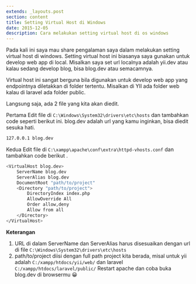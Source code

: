 ```yaml
---
extends: _layouts.post
section: content
title: Setting Virtual Host di Windows
date: 2015-12-05
description: Cara melakukan setting virtual host di os windows
---
```


Pada kali ini saya mau share pengalaman saya dalam melakukan setting virtual host di windows. Setting virtual host ini biasanya saya gunakan untuk develop web app di local. Misalkan saya set url localnya adalah yii.dev atau kalau sedang develop blog, bisa blog.dev atau semacamnya.

Virtual host ini sangat berguna bila digunakan untuk develop web app yang endpointnya diletakkan di folder tertentu. Misalkan di YII ada folder web kalau di laravel ada folder public.

Langsung saja, ada 2 file yang kita akan diedit.

Pertama
Edit file di `C:\Windows\System32\drivers\etc\hosts` dan tambahkan code seperti berikut ini. blog.dev adalah url yang kamu inginkan, bisa diedit sesuka hati.

```bash
127.0.0.1 blog.dev
```
Kedua
Edit file di `C:\xampp\apache\conf\extra\httpd-vhosts.conf` dan tambahkan code berikut .

```bash
<VirtualHost blog.dev>
    ServerName blog.dev
    ServerAlias blog.dev
    DocumentRoot "path/to/project"
    <Directory "path/to/project">
        DirectoryIndex index.php
        AllowOverride All
        Order allow,deny
        Allow from all
    </Directory>
</VirtualHost>
```
**Keterangan**
1. URL di dalam ServerName dan ServerAlias harus disesuaikan dengan url di file `C:\Windows\System32\drivers\etc\hosts`
2. path/to/project diisi dengan full path project kita berada, misal untuk yii adalah `C:/xampp/htdocs/yii/web/` dan laravel `C:/xampp/htdocs/laravel/public/`
Restart apache dan coba buka blog.dev di browsermu 😀
